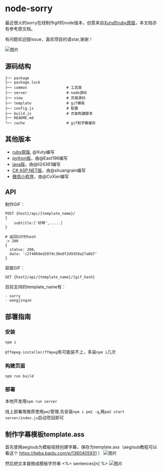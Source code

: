 node-sorry
========

最近很火的sorry在线制作gif的node版本，创意来自[Xuty的ruby原版](https://github.com/xtyxtyx/sorry)，本文档亦有参考原文档。

有问题欢迎提issue，喜欢项目的请star,谢谢！

![图片](http://imgsrc.baidu.com/forum/pic/item/a98c4bc6a7efce1b86b10ccca351f3deb58f6585.gif)

## 源码结构

```
├── package
├── package.lock
├── common                  # 工具类
├── server                  # node源码
├── view                    # 页面源码
├── template                # gif模板
├── config.js               # 配置
├── build.js                # 页面构建脚本
├── README.md
└── cache                   # gif和字幕缓存
```

## 其他版本

- [ruby原版](https://github.com/xtyxtyx/sorry), @Xuty编写
- [python版](https://github.com/East196/sorrypy)，由@East196编写
- [java版](https://github.com/li24361/sorryJava)，由@li24361编写
- [C# ASP.NET版](https://github.com/shuangrain/SorryNet)，由@shuangrain编写
- [微信小程序](https://github.com/CoXier/iemoji-wechat)，由@CoXier编写

## API

制作GIF：
```
POST {host}/api/{template_name}/
{
    subtitle:['好啊',.....]
}

# 返回GIF的hash
-> 200 
{
  status: 200,
  data: 'c2f4069ed207dc38e0f2d9359a2fa6b7'
}
```

获取GIF：
```
GET {host}/api/{template_name}/{gif_hash}
```

目前支持的template_name有：
```
- sorry
- wangjingze
```

## 部署指南

### 安装
```
npm i
```
`@ffmpeg-installer/ffmpeg`有可能装不上，多装`npm i`几次

### 构建页面
```
npm run build
```

### 部署

本地开发用`npm run server`

线上部署用推荐使用`pm2`管理,先安装`npm i pm2 -g`,再`pm2 start server/index.js`启动项目即可

## 制作字幕模板template.ass

首先使用aegisub为模板视频创建字幕，保存为template.ass（aegisub教程可以看这个 https://tieba.baidu.com/p/1360405931 ）
![图片](https://dn-coding-net-production-pp.qbox.me/56a213df-9ff7-41e0-9b6c-96b1f0fe2cb6.png)

然后把文本替换成模板字符串 <%= sentences[n] %>
![图片](https://dn-coding-net-production-pp.qbox.me/6b07bc65-c3d7-4251-aad2-bd7b05af9102.png)
